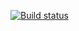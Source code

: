 [![Build status](https://ci.appveyor.com/api/projects/status/xvpm1af465x6lxqi?svg=true)](https://ci.appveyor.com/project/axelbros/carddelivery)